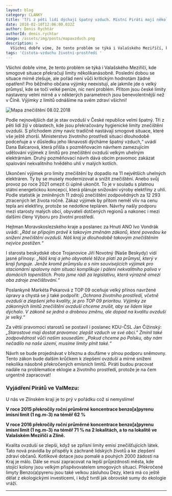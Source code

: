 ```yaml
---
layout: blog
category: CLANKY
title: 'Tři z pěti lidí dýchají špatný vzduch. Místní Piráti mají několik návrhů na jejich řešení.'
date: 2018-02-10T12:06:00.032Z
author: Denis Rychtár
authorId: denis.rychtar
image: /assets/img/posts/mapavzduch.png
description: >
  Všichni dobře víme, že tento problém se týká i Valašského Meziříčí, kde smogové situace překračují limity několikanásobně...   
tags: 'čistota-vzduchu životní-prostředí '
---
```

Všichni dobře víme, že tento problém se týká i Valašského Meziříčí, kde smogové situace překračují limity několikanásobně. Poslední dobou se situace mírně zlešuje, ale pořád není vůči kritickým hodnotám žádné opatření!
Pro běžného občana výjimky neexistují, ale jakmile jde o velký průmysl, kde se točí velké peníze, nic není problém. Přitom jsou české limity nastaveny velmi mírně a v některých parametrech jsou benevolentnější než v Číně. Výjimky z limitů odnášíme na svém zdraví všichni!

![Mapa znečištění 08.02.2018](https://valmez.pirati.cz/assets/img/posts/mapavzduch2.png)

Podle nejnovějších dat je stav ovzduší v České republice velmi špatný. Tři z pěti lidí žijí v oblastech, kde jsou překračovány hygienické limity znečištění ovzduší. S příchodem zimy navíc tradičně nastávají smogové situace, které vše ještě zhorší. Ministerstvo životního prostředí situaci dlouhodobě podceňuje a v důsledku jeho liknavosti dýcháme špatný vzduch,“ uvádí Dana Balcarová, která přišla s pozměňovacím návrhem zamezujícím udělování výjimek z limitů pro znečištění ovzduší velkým uhelným elektrárnám. Druhý pozměňovací návrh dává obcím pravomoc zakázat spalování nekvalitního hnědého uhlí v malých kotlích.

Ukončení výjimek pro limity znečištění by dopadlo na 11 největších uhelných elektráren. Ty by se musely modernizovat a snížit znečištění. Anebo svůj provoz po roce 2021 omezit či úplně ukončit. To je v souladu s platnou státní energetickou koncepcí, která plánuje snižování výroby elektřiny z uhlí. Podle statistik je zmíněných 11 zdrojů znečištění zodpovědných za 12 293 ztracených let života ročně. Zákaz výjimek by přitom neměl vliv na cenu tepla ani elektřiny, protože se nedotkne tepláren.
Návrhy našly podporu mezi starosty malých obcí, obyvateli dotčených regionů a nakonec i mezi dalšími členy Výboru pro životní prostředí. 

Hejtman Moravskoslezského kraje a poslanec za Hnutí ANO Ivo Vondrák uvádí:
*„Rád se připojím právě k takovým změnám zákonů, které povedou ke snížení znečištění ovzduší. Náš kraj je dlouhodobě takovým znečištěním nejvíce postižen.“*

I starosta beskydské obce Trojanovice Jiří Novotný (Naše Beskydy) vidí jasné přínosy:
*„Náš kraj a jeho obyvatelé těžce platí za průmysl, který v kraji funguje. Jenže kromě průmyslu a s ním souvisejících výjimek pro stacionární spalovny nám situaci komplikuje i pálení nekvalitního paliva v domácích topeništích. Proto jsme rádi za legislativu, která výrazně omezí oba zdroje znečišťování.“*

Poslankyně Markéta Pekarová z TOP 09 oceňuje velký přínos navržené úpravy a chystá se ji také podpořit:
*„Ochrana životního prostředí, včetně ovzduší a zlepšení jeho kvality, je pro TOP 09 prioritou. Výjimky ze zákonných limitů znečištění ovzduší chceme zrušit, aby se lidem lépe dýchalo. V zákoně se jedná o drobnou změnu, ale dopad na kvalitu ovzduší je velký.“*

Za větší pravomoci starostů se postavil i poslanec KDU-ČSL Jan Čižinský:
*„Starostové mají dostat pravomoc zlepšit vzduch ve své obci.” Zmínil také zodpovědnost vůči našim sousedům: „Pokud chceme po Polsku, aby nám nečadilo na naše území, musíme limity plnit také.“*

Návrh se bude projednávat v březnu a doufáme v plnou podporu sněmovny. Tento zákon bude dalším krůčkem k zlepšení ovzduší a mírné snížení nekolika násobně překročených emisních limitů.
Piráti budou pracovat nadále na problematice eklogie a životního prostředí, protože je na čem urgentně zapracovat!

### Vyjádření Pirátů ve ValMezu:

U nás ve Zlínském kraji je to prý v pořádku což si nemyslíme!

**V roce 2015 překročily roční průměrné koncentrace benzo[a]pyrenu imisní limit (1 ng.m-3) na téměř 62 %**

**V roce 2016 překročily roční průměrné koncentrace benzo[a]pyrenu imisní limit (1 ng.m-3) na téměř 71 % na
2 lokalitách, a to na lokalitě ve Valašském Meziříčí a Zlíně.**

Kvalita ovzduší se zlepší, když se zpřísní limity emisí znečišťujících látek. Tato nová pravidla by přispěly k záchraně lidských životů a ke zlepšení zdraví občanů. Kotlíkové dotace jsou pomalé a pouhých 2000 žádostí na Kraj je málo. 
Dále se musí zapracovat na lepší průjezdnosti města, kde stojící kolony jsou velkým přispěvovatelem smogových situací. Překročené limyty Benzo(a)pyrenu jsou také velkou zásluhou Dezy, která má co ještě dělat z ekologickými investicemi, i když tvrdí jak obrovské sumy do ekologie vráží.

- - -
